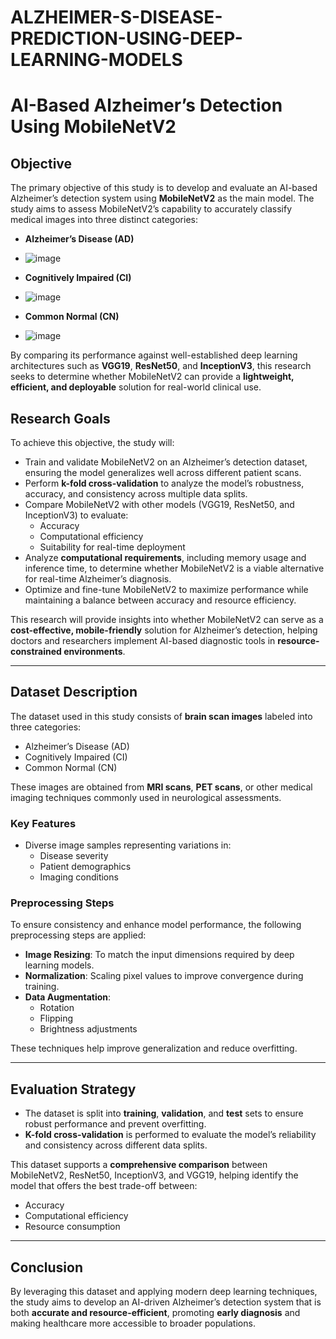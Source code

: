 # ALZHEIMER-S-DISEASE-PREDICTION-USING-DEEP-LEARNING-MODELS

# AI-Based Alzheimer’s Detection Using MobileNetV2

## Objective

The primary objective of this study is to develop and evaluate an AI-based Alzheimer’s detection system using **MobileNetV2** as the main model. The study aims to assess MobileNetV2’s capability to accurately classify medical images into three distinct categories:

- **Alzheimer’s Disease (AD)**
- ![image](https://github.com/user-attachments/assets/e2d84d0b-a72a-4671-861c-e18d1aa2c493)

- **Cognitively Impaired (CI)**
- ![image](https://github.com/user-attachments/assets/4a6f7b07-68e0-4d48-afd4-5f6979f100a2)

- **Common Normal (CN)**
- ![image](https://github.com/user-attachments/assets/dee95ab4-3f40-4940-931b-c817c70770b8)


By comparing its performance against well-established deep learning architectures such as **VGG19**, **ResNet50**, and **InceptionV3**, this research seeks to determine whether MobileNetV2 can provide a **lightweight, efficient, and deployable** solution for real-world clinical use.

## Research Goals

To achieve this objective, the study will:

- Train and validate MobileNetV2 on an Alzheimer’s detection dataset, ensuring the model generalizes well across different patient scans.
- Perform **k-fold cross-validation** to analyze the model’s robustness, accuracy, and consistency across multiple data splits.
- Compare MobileNetV2 with other models (VGG19, ResNet50, and InceptionV3) to evaluate:
  - Accuracy
  - Computational efficiency
  - Suitability for real-time deployment
- Analyze **computational requirements**, including memory usage and inference time, to determine whether MobileNetV2 is a viable alternative for real-time Alzheimer’s diagnosis.
- Optimize and fine-tune MobileNetV2 to maximize performance while maintaining a balance between accuracy and resource efficiency.

This research will provide insights into whether MobileNetV2 can serve as a **cost-effective, mobile-friendly** solution for Alzheimer’s detection, helping doctors and researchers implement AI-based diagnostic tools in **resource-constrained environments**.

---

## Dataset Description

The dataset used in this study consists of **brain scan images** labeled into three categories:

- Alzheimer’s Disease (AD)
- Cognitively Impaired (CI)
- Common Normal (CN)

These images are obtained from **MRI scans**, **PET scans**, or other medical imaging techniques commonly used in neurological assessments.

### Key Features

- Diverse image samples representing variations in:
  - Disease severity
  - Patient demographics
  - Imaging conditions

### Preprocessing Steps

To ensure consistency and enhance model performance, the following preprocessing steps are applied:

- **Image Resizing**: To match the input dimensions required by deep learning models.
- **Normalization**: Scaling pixel values to improve convergence during training.
- **Data Augmentation**:
  - Rotation
  - Flipping
  - Brightness adjustments

These techniques help improve generalization and reduce overfitting.

---

## Evaluation Strategy

- The dataset is split into **training**, **validation**, and **test** sets to ensure robust performance and prevent overfitting.
- **K-fold cross-validation** is performed to evaluate the model’s reliability and consistency across different data splits.

This dataset supports a **comprehensive comparison** between MobileNetV2, ResNet50, InceptionV3, and VGG19, helping identify the model that offers the best trade-off between:

- Accuracy  
- Computational efficiency  
- Resource consumption  

---

## Conclusion

By leveraging this dataset and applying modern deep learning techniques, the study aims to develop an AI-driven Alzheimer’s detection system that is both **accurate and resource-efficient**, promoting **early diagnosis** and making healthcare more accessible to broader populations.
